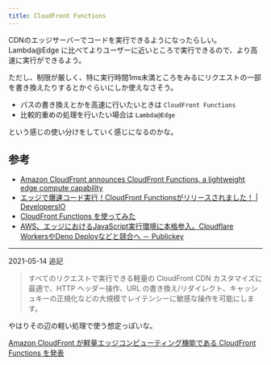 ```yaml
---
title: CloudFront Functions
---
```


CDNのエッジサーバーでコードを実行できるようになったらしい。
Lambda@Edge に比べてよりユーザーに近いところで実行できるので、より高速に実行ができるよう。

ただし、制限が厳しく、特に実行時間1ms未満ところをみるにリクエストの一部を書き換えたりするとかぐらいにしか使えなさそう。

- パスの書き換えとかを高速に行いたいときは `CloudFront Functions`
- 比較的重めの処理を行いたい場合は `Lambda@Edge`

という感じの使い分けをしていく感じになるのかな。

## 参考

- [Amazon CloudFront announces CloudFront Functions, a lightweight edge compute capability](https://aws.amazon.com/jp/about-aws/whats-new/2021/05/cloudfront-functions/)
- [エッジで爆速コード実行！CloudFront Functionsがリリースされました！ | DevelopersIO](https://dev.classmethod.jp/articles/amazon-cloudfront-functions-release/)
- [CloudFront Functions を使ってみた](https://zenn.dev/yh1224/articles/xq2kvl7vv1ygl8c4z)
- [AWS、エッジにおけるJavaScript実行環境に本格参入。Cloudflare WorkersやDeno Deployなどと競合へ － Publickey](https://www.publickey1.jp/blog/21/awsjavascriptcloudflare_workersdeno_deploy.html)

---

2021-05-14 追記

> すべてのリクエストで実行できる軽量の CloudFront CDN カスタマイズに最適で、HTTP ヘッダー操作、URL の書き換え/リダイレクト、キャッシュキーの正規化などの大規模でレイテンシーに敏感な操作を可能にします。

やはりその辺の軽い処理で使う想定っぽいな。

[Amazon CloudFront が軽量エッジコンピューティング機能である CloudFront Functions を発表](https://aws.amazon.com/jp/about-aws/whats-new/2021/05/cloudfront-functions/)
